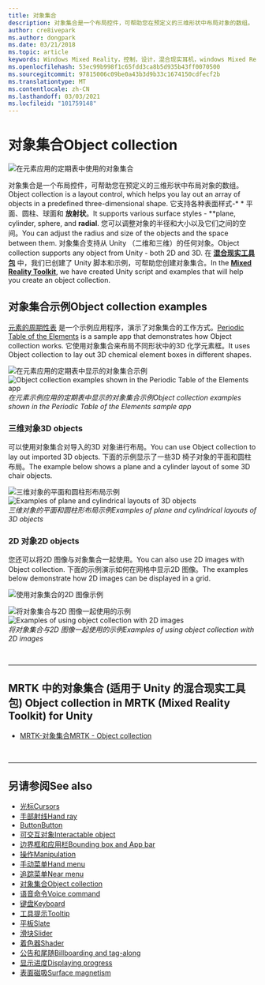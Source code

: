 ```yaml
---
title: 对象集合
description: 对象集合是一个布局控件，可帮助您在预定义的三维形状中布局对象的数组。
author: cre8ivepark
ms.author: dongpark
ms.date: 03/21/2018
ms.topic: article
keywords: Windows Mixed Reality，控制，设计，混合现实耳机，windows Mixed Reality 耳机，虚拟现实耳机，HoloLens，对象集合，二维，3D，MRTK，混合现实工具包
ms.openlocfilehash: 53ec99b998f1c65fdd3ca8b5d935b43ff0070500
ms.sourcegitcommit: 97815006c09be0a43b3d9b33c1674150cdfecf2b
ms.translationtype: MT
ms.contentlocale: zh-CN
ms.lasthandoff: 03/03/2021
ms.locfileid: "101759148"
---
```

# <a name="object-collection"></a><span data-ttu-id="f92de-104">对象集合</span><span class="sxs-lookup"><span data-stu-id="f92de-104">Object collection</span></span>

![在元素应用的定期表中使用的对象集合](images/UX_Hero_ObjectCollection.jpg)<br>

<span data-ttu-id="f92de-106">对象集合是一个布局控件，可帮助您在预定义的三维形状中布局对象的数组。</span><span class="sxs-lookup"><span data-stu-id="f92de-106">Object collection is a layout control, which helps you lay out an array of objects in a predefined three-dimensional shape.</span></span> <span data-ttu-id="f92de-107">它支持各种表面样式-\* \* 平面、圆柱、球面和 **放射状**。</span><span class="sxs-lookup"><span data-stu-id="f92de-107">It supports various surface styles - \*\*plane, cylinder, sphere, and **radial**.</span></span> <span data-ttu-id="f92de-108">您可以调整对象的半径和大小以及它们之间的空间。</span><span class="sxs-lookup"><span data-stu-id="f92de-108">You can adjust the radius and size of the objects and the space between them.</span></span> <span data-ttu-id="f92de-109">对象集合支持从 Unity （二维和三维）的任何对象。</span><span class="sxs-lookup"><span data-stu-id="f92de-109">Object collection supports any object from Unity - both 2D and 3D.</span></span> <span data-ttu-id="f92de-110">在 **[混合现实工具包](https://microsoft.github.io/MixedRealityToolkit-Unity/Documentation/README_ObjectCollection.html)** 中，我们已创建了 Unity 脚本和示例，可帮助您创建对象集合。</span><span class="sxs-lookup"><span data-stu-id="f92de-110">In the **[Mixed Reality Toolkit](https://microsoft.github.io/MixedRealityToolkit-Unity/Documentation/README_ObjectCollection.html)**, we have created Unity script and examples that will help you create an object collection.</span></span>

## <a name="object-collection-examples"></a><span data-ttu-id="f92de-111">对象集合示例</span><span class="sxs-lookup"><span data-stu-id="f92de-111">Object collection examples</span></span>

<span data-ttu-id="f92de-112">[元素的周期性表](../develop/unity/periodic-table-of-the-elements.md) 是一个示例应用程序，演示了对象集合的工作方式。</span><span class="sxs-lookup"><span data-stu-id="f92de-112">[Periodic Table of the Elements](../develop/unity/periodic-table-of-the-elements.md) is a sample app that demonstrates how Object collection works.</span></span> <span data-ttu-id="f92de-113">它使用对象集合来布局不同形状中的3D 化学元素框。</span><span class="sxs-lookup"><span data-stu-id="f92de-113">It uses Object collection to lay out 3D chemical element boxes in different shapes.</span></span>

<span data-ttu-id="f92de-114">![在元素应用的定期表中显示的对象集合示例](images/periodictable-collections-1000px.jpg)</span><span class="sxs-lookup"><span data-stu-id="f92de-114">![Object collection examples shown in the Periodic Table of the Elements app](images/periodictable-collections-1000px.jpg)</span></span><br>
<span data-ttu-id="f92de-115">*在元素示例应用的定期表中显示的对象集合示例*</span><span class="sxs-lookup"><span data-stu-id="f92de-115">*Object collection examples shown in the Periodic Table of the Elements sample app*</span></span>

### <a name="3d-objects"></a><span data-ttu-id="f92de-116">三维对象</span><span class="sxs-lookup"><span data-stu-id="f92de-116">3D objects</span></span>

<span data-ttu-id="f92de-117">可以使用对象集合对导入的3D 对象进行布局。</span><span class="sxs-lookup"><span data-stu-id="f92de-117">You can use Object collection to lay out imported 3D objects.</span></span> <span data-ttu-id="f92de-118">下面的示例显示了一些3D 椅子对象的平面和圆柱布局。</span><span class="sxs-lookup"><span data-stu-id="f92de-118">The example below shows a plane and a cylinder layout of some 3D chair objects.</span></span>

<span data-ttu-id="f92de-119">![三维对象的平面和圆柱形布局示例](images/objectcollection-3dobjects-1000px.jpg)</span><span class="sxs-lookup"><span data-stu-id="f92de-119">![Examples of plane and cylindrical layouts of 3D objects](images/objectcollection-3dobjects-1000px.jpg)</span></span><br>
<span data-ttu-id="f92de-120">*三维对象的平面和圆柱形布局示例*</span><span class="sxs-lookup"><span data-stu-id="f92de-120">*Examples of plane and cylindrical layouts of 3D objects*</span></span>

### <a name="2d-objects"></a><span data-ttu-id="f92de-121">2D 对象</span><span class="sxs-lookup"><span data-stu-id="f92de-121">2D objects</span></span>

<span data-ttu-id="f92de-122">您还可以将2D 图像与对象集合一起使用。</span><span class="sxs-lookup"><span data-stu-id="f92de-122">You can also use 2D images with Object collection.</span></span> <span data-ttu-id="f92de-123">下面的示例演示如何在网格中显示2D 图像。</span><span class="sxs-lookup"><span data-stu-id="f92de-123">The examples below demonstrate how 2D images can be displayed in a grid.</span></span>

![使用对象集合的2D 图像示例](images/940px-layout-3dobjects-3.jpg)

<span data-ttu-id="f92de-125">![将对象集合与2D 图像一起使用的示例](images/940px-layout-2dimages.jpg)</span><span class="sxs-lookup"><span data-stu-id="f92de-125">![Examples of using object collection with 2D images](images/940px-layout-2dimages.jpg)</span></span><br>
<span data-ttu-id="f92de-126">*将对象集合与2D 图像一起使用的示例*</span><span class="sxs-lookup"><span data-stu-id="f92de-126">*Examples of using object collection with 2D images*</span></span>

<br>

---

## <a name="object-collection-in-mrtk-mixed-reality-toolkit-for-unity"></a><span data-ttu-id="f92de-127">MRTK 中的对象集合 (适用于 Unity 的混合现实工具包) </span><span class="sxs-lookup"><span data-stu-id="f92de-127">Object collection in MRTK (Mixed Reality Toolkit) for Unity</span></span>

* [<span data-ttu-id="f92de-128">MRTK-对象集合</span><span class="sxs-lookup"><span data-stu-id="f92de-128">MRTK - Object collection</span></span>](https://docs.microsoft.com/windows/mixed-reality/mrtk-docs/features/ux-building-blocks/object-collection.md)

<br>

---

## <a name="see-also"></a><span data-ttu-id="f92de-129">另请参阅</span><span class="sxs-lookup"><span data-stu-id="f92de-129">See also</span></span>

* [<span data-ttu-id="f92de-130">光标</span><span class="sxs-lookup"><span data-stu-id="f92de-130">Cursors</span></span>](cursors.md)
* [<span data-ttu-id="f92de-131">手部射线</span><span class="sxs-lookup"><span data-stu-id="f92de-131">Hand ray</span></span>](point-and-commit.md)
* [<span data-ttu-id="f92de-132">Button</span><span class="sxs-lookup"><span data-stu-id="f92de-132">Button</span></span>](button.md)
* [<span data-ttu-id="f92de-133">可交互对象</span><span class="sxs-lookup"><span data-stu-id="f92de-133">Interactable object</span></span>](interactable-object.md)
* [<span data-ttu-id="f92de-134">边界框和应用栏</span><span class="sxs-lookup"><span data-stu-id="f92de-134">Bounding box and App bar</span></span>](app-bar-and-bounding-box.md)
* [<span data-ttu-id="f92de-135">操作</span><span class="sxs-lookup"><span data-stu-id="f92de-135">Manipulation</span></span>](direct-manipulation.md)
* [<span data-ttu-id="f92de-136">手动菜单</span><span class="sxs-lookup"><span data-stu-id="f92de-136">Hand menu</span></span>](hand-menu.md)
* [<span data-ttu-id="f92de-137">追踪菜单</span><span class="sxs-lookup"><span data-stu-id="f92de-137">Near menu</span></span>](near-menu.md)
* [<span data-ttu-id="f92de-138">对象集合</span><span class="sxs-lookup"><span data-stu-id="f92de-138">Object collection</span></span>](object-collection.md)
* [<span data-ttu-id="f92de-139">语音命令</span><span class="sxs-lookup"><span data-stu-id="f92de-139">Voice command</span></span>](voice-input.md)
* [<span data-ttu-id="f92de-140">键盘</span><span class="sxs-lookup"><span data-stu-id="f92de-140">Keyboard</span></span>](keyboard.md)
* [<span data-ttu-id="f92de-141">工具提示</span><span class="sxs-lookup"><span data-stu-id="f92de-141">Tooltip</span></span>](tooltip.md)
* [<span data-ttu-id="f92de-142">平板</span><span class="sxs-lookup"><span data-stu-id="f92de-142">Slate</span></span>](slate.md)
* [<span data-ttu-id="f92de-143">滑块</span><span class="sxs-lookup"><span data-stu-id="f92de-143">Slider</span></span>](slider.md)
* [<span data-ttu-id="f92de-144">着色器</span><span class="sxs-lookup"><span data-stu-id="f92de-144">Shader</span></span>](shader.md)
* [<span data-ttu-id="f92de-145">公告和尾随</span><span class="sxs-lookup"><span data-stu-id="f92de-145">Billboarding and tag-along</span></span>](billboarding-and-tag-along.md)
* [<span data-ttu-id="f92de-146">显示进度</span><span class="sxs-lookup"><span data-stu-id="f92de-146">Displaying progress</span></span>](progress.md)
* [<span data-ttu-id="f92de-147">表面磁吸</span><span class="sxs-lookup"><span data-stu-id="f92de-147">Surface magnetism</span></span>](surface-magnetism.md)
